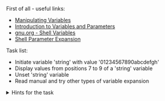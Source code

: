 First of all - useful links:

- [Manipulating Variables](https://tldp.org/LDP/abs/html/manipulatingvars.html)
- [Introduction to Variables and Parameters](https://tldp.org/LDP/abs/html/variables.html)
- [gnu.org - Shell Variables](https://www.gnu.org/software/bash/manual/html_node/Shell-Variables.html)
- [Shell Parameter Expansion](https://www.gnu.org/software/bash/manual/html_node/Shell-Parameter-Expansion.html)

Task list:
- Initiate variable 'string' with value '01234567890abcdefgh'
- Display values from positions 7 to 9 of a 'string' variable
- Unset 'string' variable
- Read manual and try other types of variable expansion

<details><summary>Hints for the task</summary>
<pre>
  $ string=01234567890abcdefgh
  $ echo ${string:7:3}
  $ string=
</pre>
</details>
